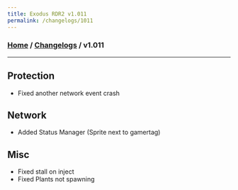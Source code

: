 ```yaml
---
title: Exodus RDR2 v1.011
permalink: /changelogs/1011
---
```

### [Home](/) / [Changelogs](/changelogs) / v1.011
---
## Protection
- Fixed another network event crash

## Network
- Added Status Manager (Sprite next to gamertag)

## Misc
- Fixed stall on inject
- Fixed Plants not spawning
